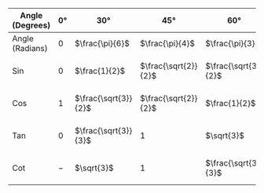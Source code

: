 | Angle (Degrees) | 0° | 30° | 45° | 60° | 90° | 120° | 135° | 150° | 180° | 210° | 225° | 240° | 270° | 300° | 315° | 330° | 360° |
| ---------------------- | -- | --- | --- | --- | --- | ---- | ---- | ---- | ---- | ---- | ---- | ---- | ---- | ---- | ---- | ---- | ---- |
| Angle (Radians)        | 0  | $\frac{\pi}{6}$ | $\frac{\pi}{4}$ | $\frac{\pi}{3}$ | $\frac{\pi}{2}$ | $\frac{2\pi}{3}$ | $\frac{3\pi}{4}$ | $\frac{5\pi}{6}$ | $\pi$ | $\frac{7\pi}{6}$ | $\frac{5\pi}{4}$ | $\frac{4\pi}{3}$ | $\frac{3\pi}{2}$ | $\frac{5\pi}{3}$ | $\frac{7\pi}{4}$ | $\frac{11\pi}{6}$ | $2\pi$ |
| Sin                    | 0  | $\frac{1}{2}$ | $\frac{\sqrt{2}}{2}$ | $\frac{\sqrt{3}}{2}$ | 1 | $\frac{\sqrt{3}}{2}$ | $\frac{\sqrt{2}}{2}$ | $\frac{1}{2}$ | 0 | $-\frac{1}{2}$ | $-\frac{\sqrt{2}}{2}$ | $-\frac{\sqrt{3}}{2}$ | $-1$ | $-\frac{\sqrt{3}}{2}$ | $-\frac{\sqrt{2}}{2}$ | $-\frac{1}{2}$ | 0 |
| Cos                    | 1  | $\frac{\sqrt{3}}{2}$ | $\frac{\sqrt{2}}{2}$ | $\frac{1}{2}$ | 0 | $-\frac{1}{2}$ | $-\frac{\sqrt{2}}{2}$ | $-\frac{\sqrt{3}}{2}$ | $-1$ | $-\frac{\sqrt{3}}{2}$ | $-\frac{\sqrt{2}}{2}$ | $-\frac{1}{2}$ | 0 | $\frac{1}{2}$ | $\frac{\sqrt{2}}{2}$ | $\frac{\sqrt{3}}{2}$ | 1 |
| Tan                    | 0  | $\frac{\sqrt{3}}{3}$ | 1 | $\sqrt{3}$ | $-$ | $-\sqrt{3}$ | $-1$ | $-\frac{\sqrt{3}}{3}$ | 0 | $\frac{\sqrt{3}}{3}$ | 1 | $\sqrt{3}$ | $-$ | $-\sqrt{3}$ | $-1$ | $-\frac{\sqrt{3}}{3}$ | 0 |
| Cot                    | $-$ | $\sqrt{3}$ | 1 | $\frac{\sqrt{3}}{3}$ | 0 | $-\frac{\sqrt{3}}{3}$ | $-1$ | $-\sqrt{3}$ | $-$ | $\sqrt{3}$ | 1 | $\frac{\sqrt{3}}{3}$ | 0 | $-\frac{\sqrt{3}}{3}$ | $-1$ | $-\sqrt{3}$ | $-$ |
